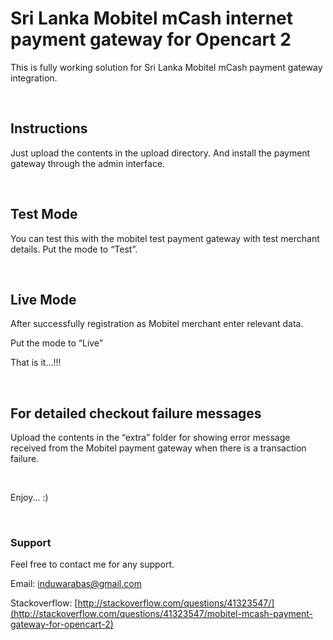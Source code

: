 Sri Lanka Mobitel mCash internet payment gateway for Opencart 2
===============================================================

This is fully working solution for Sri Lanka Mobitel mCash payment gateway
integration.

 

Instructions
------------

Just upload the contents in the upload directory. And install the payment
gateway through the admin interface.

 

Test Mode
---------

You can test this with the mobitel test payment gateway with test merchant
details. Put the mode to “Test”.

 

Live Mode
---------

After successfully registration as Mobitel merchant enter relevant data.

Put the mode to “Live”

That is it...!!!

 

For detailed checkout failure messages
--------------------------------------

Upload the contents in the “extra” folder for showing error message received
from the Mobitel payment gateway when there is a transaction failure.

 

Enjoy... :)

 

### Support

Feel free to contact me for any support.

Email: induwarabas@gmail.com

Stackoverflow:
[http://stackoverflow.com/questions/41323547/](http://stackoverflow.com/questions/41323547/mobitel-mcash-payment-gateway-for-opencart-2)

 

###  
